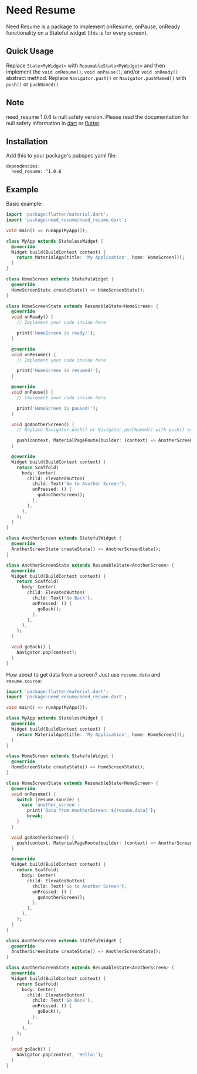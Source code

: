 # Need Resume

Need Resume is a package to implement onResume, onPause, onReady functionality on a Stateful widget (this is for every screen).

## Quick Usage

Replace `State<MyWidget>` with `ResumableState<MyWidget>` and then implement the `void onResume()`, `void onPause()`, and/or `void onReady()` abstract method. Replace `Navigator.push()` or `Navigator.pushNamed()` with `push()` or `pushNamed()`

## Note

need_resume 1.0.6 is null safety version. Please read the documentation for null safety information in [dart][dart-safe] or [flutter][flutter-safe].

[flutter-safe]: https://flutter.dev/docs/null-safety
[dart-safe]: https://dart.dev/null-safety

## Installation

Add this to your package's pubspec.yaml file:

```
dependencies:
  need_resume: ^1.0.6
```

## Example

Basic example:

```dart
import 'package:flutter/material.dart';
import 'package:need_resume/need_resume.dart';

void main() => runApp(MyApp());

class MyApp extends StatelessWidget {
  @override
  Widget build(BuildContext context) {
    return MaterialApp(title: 'My Application', home: HomeScreen());
  }
}

class HomeScreen extends StatefulWidget {
  @override
  HomeScreenState createState() => HomeScreenState();
}

class HomeScreenState extends ResumableState<HomeScreen> {
  @override
  void onReady() {
    // Implement your code inside here

    print('HomeScreen is ready!');
  }

  @override
  void onResume() {
    // Implement your code inside here

    print('HomeScreen is resumed!');
  }

  @override
  void onPause() {
    // Implement your code inside here

    print('HomeScreen is paused!');
  }

  void goAnotherScreen() {
    // Replace Navigator.push() or Navigator.pushNamed() with push() or pushNamed()

    push(context, MaterialPageRoute(builder: (context) => AnotherScreen()));
  }

  @override
  Widget build(BuildContext context) {
    return Scaffold(
      body: Center(
        child: ElevatedButton(
          child: Text('Go to Another Screen'),
          onPressed: () {
            goAnotherScreen();
          },
        ),
      ),
    );
  }
}

class AnotherScreen extends StatefulWidget {
  @override
  AnotherScreenState createState() => AnotherScreenState();
}

class AnotherScreenState extends ResumableState<AnotherScreen> {
  @override
  Widget build(BuildContext context) {
    return Scaffold(
      body: Center(
        child: ElevatedButton(
          child: Text('Go Back'),
          onPressed: () {
            goBack();
          },
        ),
      ),
    );
  }

  void goBack() {
    Navigator.pop(context);
  }
}
```

How about to get data from a screen? Just use `resume.data` and `resume.source`:

```dart
import 'package:flutter/material.dart';
import 'package:need_resume/need_resume.dart';

void main() => runApp(MyApp());

class MyApp extends StatelessWidget {
  @override
  Widget build(BuildContext context) {
    return MaterialApp(title: 'My Application', home: HomeScreen());
  }
}

class HomeScreen extends StatefulWidget {
  @override
  HomeScreenState createState() => HomeScreenState();
}

class HomeScreenState extends ResumableState<HomeScreen> {
  @override
  void onResume() {
    switch (resume.source) {
      case 'another_screen':
        print('Data from AnotherScreen: ${resume.data}');
        break;
    }
  }

  void goAnotherScreen() {
    push(context, MaterialPageRoute(builder: (context) => AnotherScreen()), 'another_screen');
  }

  @override
  Widget build(BuildContext context) {
    return Scaffold(
      body: Center(
        child: ElevatedButton(
          child: Text('Go to Another Screen'),
          onPressed: () {
            goAnotherScreen();
          },
        ),
      ),
    );
  }
}

class AnotherScreen extends StatefulWidget {
  @override
  AnotherScreenState createState() => AnotherScreenState();
}

class AnotherScreenState extends ResumableState<AnotherScreen> {
  @override
  Widget build(BuildContext context) {
    return Scaffold(
      body: Center(
        child: ElevatedButton(
          child: Text('Go Back'),
          onPressed: () {
            goBack();
          },
        ),
      ),
    );
  }

  void goBack() {
    Navigator.pop(context, 'Hello!');
  }
}
```